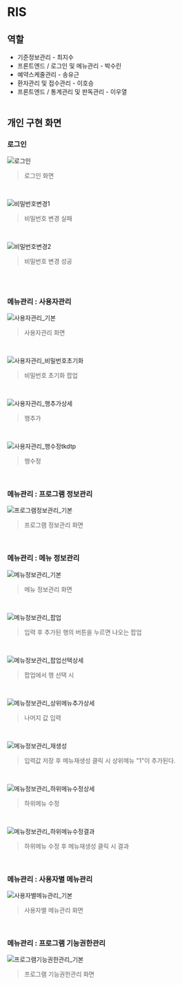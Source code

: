 # RIS

## 역할
- 기준정보관리 - 최지수
- 프론트엔드 / 로그인 및 메뉴관리 - 박수린
- 예약스케줄관리 - 송유근
- 환자관리 및 접수관리 - 이호승
- 프론트엔드 / 통계관리 및 판독관리 - 이우열
<br /><br />

## 개인 구현 화면
### 로그인
![로그인](https://github.com/Parksoorin/WeatherApp/assets/101718825/71694ba0-c659-40c0-ac74-6022538b74d9)<br />
> 로그인 화면
<br />

![비밀번호변경1](https://github.com/Parksoorin/WeatherApp/assets/101718825/f8bce7c4-70d3-45b2-b44d-90d79dbf641e)<br />
> 비밀번호 변경 실패
<br />

![비밀번호변경2](https://github.com/Parksoorin/WeatherApp/assets/101718825/aac43f1a-67fe-443a-b690-1491222ef41d)<br />
> 비밀번호 변경 성공
<br />
<br />

### 메뉴관리 : 사용자관리
![사용자관리_기본](https://github.com/Parksoorin/WeatherApp/assets/101718825/5b56de43-585f-4ed0-a833-e8d201d96f22)<br />
> 사용자관리 화면
<br />

![사용자관리_비밀번호초기화](https://github.com/Parksoorin/WeatherApp/assets/101718825/480ee6dc-e939-4de4-9ede-717ecb771b48)<br />
> 비밀번호 초기화 팝업
<br />

![사용자관리_행추가상세](https://github.com/Parksoorin/WeatherApp/assets/101718825/4a7bcdda-84bb-4581-b728-bb120c0cbed6)<br />
> 행추가
<br />

![사용자관리_행수정tkdtp](https://github.com/Parksoorin/WeatherApp/assets/101718825/a3b4cdad-b86d-4571-9441-f268fd87f5de)<br />
> 행수정
<br />

### 메뉴관리 : 프로그램 정보관리
![프로그램정보관리_기본](https://github.com/Parksoorin/WeatherApp/assets/101718825/64b04f9c-d6bd-46df-a79d-304c0f9db800)<br />
> 프로그램 정보관리 화면
<br />

### 메뉴관리 : 메뉴 정보관리
![메뉴정보관리_기본](https://github.com/Parksoorin/WeatherApp/assets/101718825/03f78cca-9a92-43ef-947f-1f84156836de)
<br />
> 메뉴 정보관리 화면
<br />

![메뉴정보관리_팝업](https://github.com/Parksoorin/WeatherApp/assets/101718825/b3fc4da7-e267-4cb0-9e5e-554cd383ff4a)
<br />
> 입력 후 추가된 행의 버튼을 누르면 나오는 팝업
<br />

![메뉴정보관리_팝업선택상세](https://github.com/Parksoorin/WeatherApp/assets/101718825/1013eca3-a2d5-4092-80b4-b884879e3b8b)<br />
> 팝업에서 행 선택 시 
<br />

![메뉴정보관리_상위메뉴추가상세](https://github.com/Parksoorin/WeatherApp/assets/101718825/29c1f696-953e-47a8-934c-272ff7ce76b2)<br />
> 나머지 값 입력
<br />

![메뉴정보관리_재생성](https://github.com/Parksoorin/WeatherApp/assets/101718825/839eb1c0-4a90-4aea-9ccf-7e773d9816db)
<br />
> 입력값 저장 후 메뉴재생성 클릭 시 상위메뉴 "1"이 추가된다. 
<br />

![메뉴정보관리_하위메뉴수정상세](https://github.com/Parksoorin/WeatherApp/assets/101718825/fd798131-80c2-4a10-ac0c-dffe17502ff5)<br />
> 하위메뉴 수정
<br />

![메뉴정보관리_하위메뉴수정결과](https://github.com/Parksoorin/WeatherApp/assets/101718825/b8fe9797-51e6-4e2a-802e-e5c1abd75cec)<br />
> 하위메뉴 수정 후 메뉴재생성 클릭 시 결과
<br />

### 메뉴관리 : 사용자별 메뉴관리
![사용자별메뉴관리_기본](https://github.com/Parksoorin/WeatherApp/assets/101718825/e42b099c-32e9-403e-89d4-602e262d0cd5)<br />
> 사용자별 메뉴관리 화면
<br />

### 메뉴관리 : 프로그램 기능권한관리
![프로그램기능권한관리_기본](https://github.com/Parksoorin/WeatherApp/assets/101718825/c2628ba7-fc3c-42fd-a8cd-5115fc718273)<br />
> 프로그램 기능권한관리 화면
<br />









